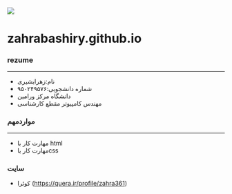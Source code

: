 ### <img src="https://github.com/zahrabashiry/zahrabashiry.github.io/commit/21f9c214ee44b8662e01aa34f883b422cfdf18ce">
# zahrabashiry.github.io
### rezume
---
+ نام:زهرابشیری
+ شماره دانشجویی:۹۵۰۲۴۹۵۷۶
+ دانشگاه مرکز ورامین
+ مهندس کامپیوتر مقطع کارشناسی

### مواردمهم
---
+ مهارت کار با html
+ مهارت کار باcss
### سایت
+ کوئرا (https://quera.ir/profile/zahra361)
